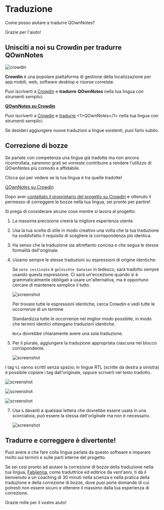# Traduzione

Come posso aiutare a tradurre QOwnNotes?

Grazie per l'aiuto!

## Unisciti a noi su Crowdin per tradurre QOwnNotes

![crowdin](/img/crowdin.png)

**Crowdin** è una popolare piattaforma di gestione della localizzazione per app mobili, web, software desktop e risorse correlate.

Puoi iscriverti a [Crowdin](https://crowdin.com/project/qownnotes/invite) e **tradurre** **QOwnNotes** nella tua lingua con strumenti semplici.

**[QOwnNotes su Crowdin](https://crowdin.com/project/qownnotes/invite)**

Puoi iscriverti a [Crowdin](https://crowdin.com/profile/pbek) e [tradurre](https://github.com/pbek/QOwnNotes/issues) <1>QOwnNotes</1> nella tua lingua con strumenti semplici.

Se desideri aggiungere nuove traduzioni a lingue esistenti, puoi farlo subito.

## Correzione di bozze

Se parlate con competenza una lingua già tradotta ma non ancora ricontrollata, saremmo grati se vorreste contribuire a rendere l'utilizzo di QOwnNotes più comodo e affidabile.

Clicca qui per vedere se la tua lingua è tra quelle tradotte!

[QOwnNotes su Crowdin](https://translate.qownnotes.org/)

Dopo aver [contattato il proprietario del progetto su Crowdin](https://crowdin.com/profile/pbek) e ottenuto il permesso di correggere le bozze nella tua lingua, sei pronto per partire!

Si prega di considerare alcune cose mentre si lavora al progetto:

1) La massima precisione creerà la migliore esperienza utente.

2) Usa la tua scelta di stile in modo creativo una volta che la tua traduzione ha soddisfatto il requisito di scegliere la corrispondenza più identica.

3) Ha senso che la traduzione sia altrettanto concisa e che segua le stesse formalità dell'originale.

4) Usiamo sempre le stesse traduzioni su espressioni di origine identiche:

   Se `note cestinate` è `gelöschte Dateien` in tedesco, sarà tradotto sempre usando questa espressione. Ci sarà un'eccezione quando si è grammaticalmente obbligati a usare un'alternativa, ma è opportuno cercare di mantenere semplice il tutto.

   ![screenshot](/img/crowdin/screenshot-7.png)

   Per trovare tutte le espressioni identiche, cerca Crowdin e vedi tutte le occorrenze di un termine

   Standardizza tutte le occorrenze nel miglior modo possibile, in modo che termini identici ottengano traduzioni identiche.

   `Nota` dovrebbe chiaramente avere una sola traduzione.

5) Per il plurale, aggiungere la traduzione appropriata ciascuna nel blocco corrispondente.

   ![screenshot](/img/crowdin/screenshot-4.png)

I tag `%1` vanno scritti senza spazio; in lingue RTL (scritte da destra a sinistra) è possibile copiare i tag dall'originale, oppure scriverli nel testo tradotto.

   ![screenshot](/img/crowdin/screenshot-1.png)

   ![screenshot](/img/crowdin/screenshot-5.png)

   ![screenshot](/img/crowdin/screenshot-3.png)

7) Usa `&` davanti a qualsiasi lettera che dovrebbe essere usata in una scorciatoia, può essere la stessa dell'originale ma non è necessario.

   ![screenshot](/img/crowdin/screenshot-4.png)

## Tradurre e correggere è divertente!

Puoi avere a che fare colla lingua parlata da questo software e imparare molto sui termini e sulle parti interne del progetto.

Se sei così pronto ad aiutare la correzione di bozze della traduzione nella tua lingua, [Fabijenna](https://crowdin.com/profile/rawfreeamy), come traduttrice ed editrice da vent'anni, ti dà il benvenuto a un coaching di 30 minuti nella scienza e nella pratica della traduzione e della correzione di bozze, dove puoi porle domande di cui potresti non essere sicuro e ottenere il massimo dalla tua esperienza di correzione.

Grazie mille per il vostro aiuto!
